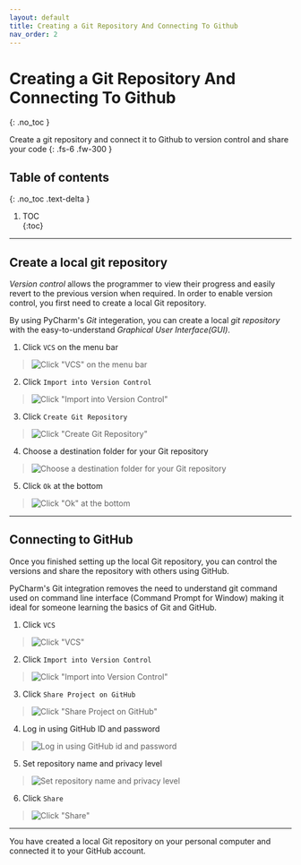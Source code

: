 ```yaml
---	
layout: default	
title: Creating a Git Repository And Connecting To Github
nav_order: 2	
---	
```


# Creating a Git Repository And Connecting To Github
{: .no_toc }	


Create a git repository and connect it to Github to version control and share your code
{: .fs-6 .fw-300 }	
## Table of contents	
{: .no_toc .text-delta }	
1. TOC	
{:toc}	

---

## Create a local git repository
_Version control_ allows the programmer to view their progress and easily revert to the previous version when required. In order to enable version control, you first need to create a local Git repository.

By using PyCharm's _Git_ integeration, you can create a local _git repository_ with the easy-to-understand _Graphical User Interface(GUI)_.

1. Click ```VCS``` on the menu bar
> ![Click "VCS" on the menu bar](../assets/images/task1-1-1.png)

2. Click ```Import into Version Control```
> ![Click "Import into Version Control"](../assets/images/task1-1-2.png)

3. Click ```Create Git Repository```
> ![Click "Create Git Repository"](../assets/images/task1-1-3.png)

4. Choose a destination folder for your Git repository
> ![Choose a destination folder for your Git repository](../assets/images/task1-1-4.png)

5. Click ```Ok``` at the bottom
> ![Click "Ok" at the bottom](../assets/images/task1-1-5.png)

---

## Connecting to GitHub
Once you finished setting up the local Git repository, you can control the versions and share the repository with others using GitHub.

PyCharm's Git integration removes the need to understand git command used on command line interface (Command Prompt for Window) making it ideal for someone learning the basics of Git and GitHub.

1. Click ```VCS```
> ![Click "VCS"](../assets/images/task1-2-1.png)

2. Click ```Import into Version Control```
> ![Click "Import into Version Control"](../assets/images/task1-2-2.png)

3. Click ```Share Project on GitHub```
> ![Click "Share Project on GitHub"](../assets/images/task1-2-3.png)

4. Log in using GitHub ID and password
> ![Log in using GitHub id and password](../assets/images/task1-2-4.png)

5. Set repository name and privacy level
> ![Set repository name and privacy level](../assets/images/task1-2-5.png)

6. Click ```Share```
> ![Click "Share"](../assets/images/task1-2-6.png)

---

You have created a local Git repository on your personal computer and connected it to your GitHub account.
